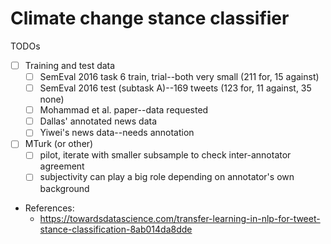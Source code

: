 # Climate change stance classifier

TODOs

- [ ] Training and test data
   - [ ] SemEval 2016 task 6 train, trial--both very small (211 for, 15 against)
   - [ ] SemEval 2016 test (subtask A)--169 tweets (123 for, 11 against, 35 none)
   - [ ] Mohammad et al. paper--data requested
   - [ ] Dallas' annotated news data
   - [ ] Yiwei's news data--needs annotation
- [ ] MTurk (or other)
   - [ ] pilot, iterate with smaller subsample to check inter-annotator agreement
   - [ ] subjectivity can play a big role depending on annotator's own background

- References:
   - https://towardsdatascience.com/transfer-learning-in-nlp-for-tweet-stance-classification-8ab014da8dde

